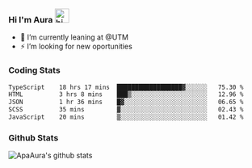 ### Hi I'm Aura <img src="https://user-images.githubusercontent.com/1303154/88677602-1635ba80-d120-11ea-84d8-d263ba5fc3c0.gif" width="28px" alt="hi">

- 🔭 I’m currently leaning at @UTM
- ⚡ I’m looking for new oportunities


### Coding Stats

<!--START_SECTION:waka-->

```txt
TypeScript    18 hrs 17 mins  ██████████████████▓░░░░░░   75.30 %
HTML          3 hrs 8 mins    ███▒░░░░░░░░░░░░░░░░░░░░░   12.96 %
JSON          1 hr 36 mins    █▓░░░░░░░░░░░░░░░░░░░░░░░   06.65 %
SCSS          35 mins         ▓░░░░░░░░░░░░░░░░░░░░░░░░   02.43 %
JavaScript    20 mins         ▒░░░░░░░░░░░░░░░░░░░░░░░░   01.42 %
```

<!--END_SECTION:waka-->

### Github Stats

![ApaAura's github stats](https://github-readme-stats.vercel.app/api?username=ApaAura&count_private=true&theme=tokyonight&hide=contribs,prs)
